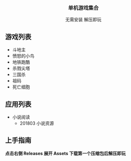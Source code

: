

  <h3 align="center">单机游戏集合</h3>
  <p align="center">无需安装 解压即玩</p>

## 游戏列表

- 斗地主
- 愤怒的小鸟
- 地铁跑酷
- 杀戮尖塔
- 三国杀
- 祖码
- 死亡细胞

## 应用列表

- 小说阅读
  - 201803 小说资源



## 上手指南
**点击右侧 Releases 展开 Assets  下载第一个压缩包后解压即玩**




